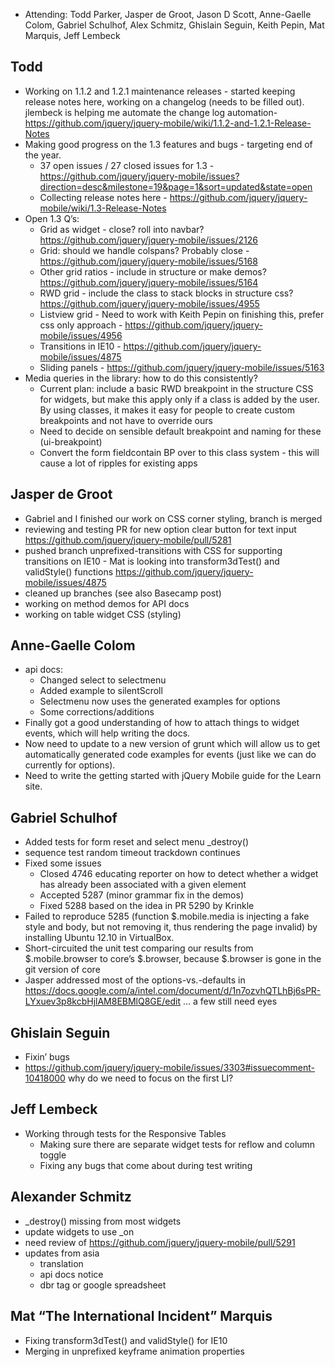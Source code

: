 * Attending: Todd Parker, Jasper de Groot, Jason D Scott, Anne-Gaelle Colom, Gabriel Schulhof, Alex Schmitz, Ghislain Seguin, Keith Pepin, Mat Marquis, Jeff Lembeck

## Todd
* Working on 1.1.2 and 1.2.1 maintenance releases - started keeping release notes here, working on a changelog (needs to be filled out). jlembeck is helping me automate the change log automation-  https://github.com/jquery/jquery-mobile/wiki/1.1.2-and-1.2.1-Release-Notes
* Making good progress on the 1.3 features and bugs - targeting end of the year.  
  - 37 open issues / 27 closed issues for 1.3 - https://github.com/jquery/jquery-mobile/issues?direction=desc&milestone=19&page=1&sort=updated&state=open
  - Collecting release notes here - https://github.com/jquery/jquery-mobile/wiki/1.3-Release-Notes
* Open 1.3 Q’s:
  - Grid as widget - close? roll into navbar? https://github.com/jquery/jquery-mobile/issues/2126
  - Grid: should we handle colspans? Probably close - https://github.com/jquery/jquery-mobile/issues/5168
  - Other grid ratios - include in structure or make demos? https://github.com/jquery/jquery-mobile/issues/5164
  - RWD grid - include the class to stack blocks in structure css? https://github.com/jquery/jquery-mobile/issues/4955
  - Listview grid - Need to work with Keith Pepin on finishing this, prefer css only approach - https://github.com/jquery/jquery-mobile/issues/4956
  - Transitions in IE10 - https://github.com/jquery/jquery-mobile/issues/4875
  - Sliding panels - https://github.com/jquery/jquery-mobile/issues/5163
* Media queries in the library: how to do this consistently?
  - Current plan: include a basic RWD breakpoint in the structure CSS for widgets, but make this apply only if a class is added by the user. By using classes, it makes it easy for people to create custom breakpoints and not have to override ours
  - Need to decide on sensible default breakpoint and naming for these (ui-breakpoint)
  - Convert the form fieldcontain BP over to this class system - this will cause a lot of ripples for existing apps

## Jasper de Groot
* Gabriel and I finished our work on CSS corner styling, branch is merged
* reviewing and testing PR for new option clear button for text input https://github.com/jquery/jquery-mobile/pull/5281
* pushed branch unprefixed-transitions with CSS for supporting transitions on IE10 - Mat is looking into transform3dTest() and validStyle() functions https://github.com/jquery/jquery-mobile/issues/4875
* cleaned up branches (see also Basecamp post)
* working on method demos for API docs
* working on table widget CSS (styling)

## Anne-Gaelle Colom
* api docs:
  - Changed select to selectmenu
  - Added example to silentScroll
  - Selectmenu now uses the generated examples for options
  - Some corrections/additions
* Finally got a good understanding of how to attach things to widget events, which will help writing the docs.
* Now need to update to a new version of grunt which will allow us to get automatically generated code examples for events (just like we can do currently for options).
* Need to write the getting started with jQuery Mobile guide for the Learn site.

## Gabriel Schulhof
* Added tests for form reset and select menu _destroy()
* sequence test random timeout trackdown continues
* Fixed some issues
  - Closed 4746 educating reporter on how to detect whether a widget has already been associated with a given element
  - Accepted 5287 (minor grammar fix in the demos)
  - Fixed 5288 based on the idea in PR 5290 by Krinkle
* Failed to reproduce 5285 (function $.mobile.media is injecting a fake style and body, but not removing it, thus rendering the page invalid) by installing Ubuntu 12.10 in VirtualBox.
* Short-circuited the unit test comparing our results from $.mobile.browser to core’s $.browser, because $.browser is gone in the git version of core
* Jasper addressed most of the options-vs.-defaults in https://docs.google.com/a/intel.com/document/d/1n7ozvhQTLhBj6sPR-LYxuev3p8kcbHjlAM8EBMlQ8GE/edit … a few still need eyes

## Ghislain Seguin
* Fixin’ bugs
* https://github.com/jquery/jquery-mobile/issues/3303#issuecomment-10418000 why do we need to focus on the first LI?

## Jeff Lembeck
* Working through tests for the Responsive Tables
  - Making sure there are separate widget tests for reflow and column toggle
  - Fixing any bugs that come about during test writing

## Alexander Schmitz
* _destroy() missing from most widgets
* update widgets to use _on
* need review of https://github.com/jquery/jquery-mobile/pull/5291
* updates from asia
  - translation
  - api docs notice
  - dbr tag or google spreadsheet

## Mat “The International Incident” Marquis
* Fixing transform3dTest() and validStyle() for IE10
* Merging in unprefixed keyframe animation properties
